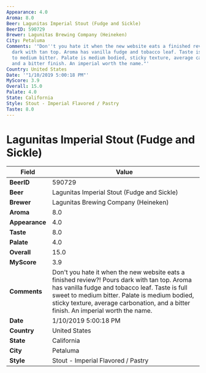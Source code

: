 ```yaml
---
Appearance: 4.0
Aroma: 8.0
Beer: Lagunitas Imperial Stout (Fudge and Sickle)
BeerID: 590729
Brewer: Lagunitas Brewing Company (Heineken)
City: Petaluma
Comments: '"Don''t you hate it when the new website eats a finished review?!  Pours
  dark with tan top. Aroma has vanilla fudge and tobacco leaf. Taste is full sweet
  to medium bitter. Palate is medium bodied, sticky texture, average carbonation,
  and a bitter finish. An imperial worth the name."'
Country: United States
Date: '"1/10/2019 5:00:18 PM"'
MyScore: 3.9
Overall: 15.0
Palate: 4.0
State: California
Style: Stout - Imperial Flavored / Pastry
Taste: 8.0
---
```


# Lagunitas Imperial Stout (Fudge and Sickle)

| Field         | Value |
|---------------|-------|
| **BeerID** | 590729 |
| **Beer** | Lagunitas Imperial Stout (Fudge and Sickle) |
| **Brewer** | Lagunitas Brewing Company (Heineken) |
| **Aroma** | 8.0 |
| **Appearance** | 4.0 |
| **Taste** | 8.0 |
| **Palate** | 4.0 |
| **Overall** | 15.0 |
| **MyScore** | 3.9 |
| **Comments** | Don't you hate it when the new website eats a finished review?!  Pours dark with tan top. Aroma has vanilla fudge and tobacco leaf. Taste is full sweet to medium bitter. Palate is medium bodied, sticky texture, average carbonation, and a bitter finish. An imperial worth the name. |
| **Date** | 1/10/2019 5:00:18 PM |
| **Country** | United States |
| **State** | California |
| **City** | Petaluma |
| **Style** | Stout - Imperial Flavored / Pastry |
